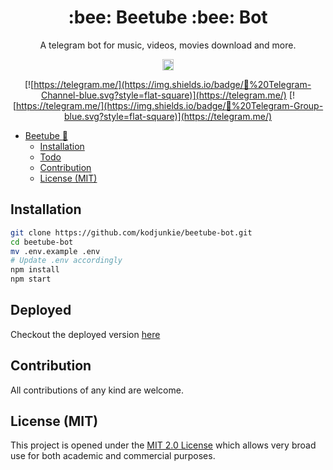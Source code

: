 <h1 align="center">:bee: Beetube :bee: Bot</h1>

<div align="center">

A telegram bot for music, videos, movies download and more.

<a href="https://opensource.org/licenses/MIT"><img src="https://img.shields.io/badge/License-MIT-yellow.svg" alt="License: MIT" height="18"></a>

[![https://telegram.me/](https://img.shields.io/badge/💬%20Telegram-Channel-blue.svg?style=flat-square)](https://telegram.me/)
[![https://telegram.me/](https://img.shields.io/badge/💬%20Telegram-Group-blue.svg?style=flat-square)](https://telegram.me/)

</div>

- [Beetube :bee:](#beetube)
  - [Installation](#installation)
  - [Todo](#todo)
  - [Contribution](#contribution)
  - [License (MIT)](#license-mit)

## Installation

```bash
git clone https://github.com/kodjunkie/beetube-bot.git
cd beetube-bot
mv .env.example .env
# Update .env accordingly
npm install
npm start
```

## Deployed

Checkout the deployed version [here](https://t.me/Beetube_bot)

## Contribution

All contributions of any kind are welcome.

## License (MIT)

This project is opened under the [MIT 2.0 License](https://github.com/kodjunkie/beetube-bot/blob/master/LICENSE) which allows very broad use for both academic and commercial purposes.
